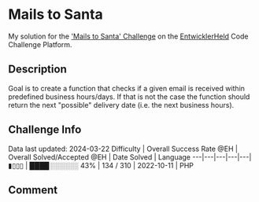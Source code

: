 # Mails to Santa

My solution for the ['Mails to Santa' Challenge](https://platform.entwicklerheld.de/challenge/mails-to-santa?technology=PHP) on the [EntwicklerHeld](https://platform.entwicklerheld.de/) Code Challenge Platform.

## Description
Goal is to create a function that checks if a given email is received within predefined business hours/days. If that is not the case the function should return the next "possible" delivery date (i.e. the next business hours).

## Challenge Info
Data last updated: 2024-03-22
Difficulty | Overall Success Rate @EH | Overall Solved/Accepted @EH | Date Solved | Language
---|---|---|---|---|
▮▯▯▯ | ████░░░░░░ 43% | 134 / 310 | 2022-10-11 | PHP

## Comment
